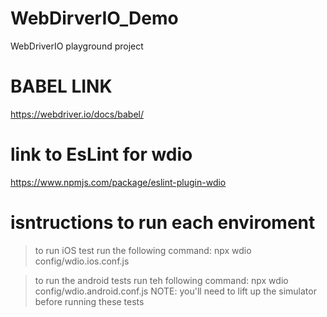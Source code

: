 # WebDirverIO_Demo
WebDriverIO playground project


# BABEL LINK
https://webdriver.io/docs/babel/

# link to EsLint for wdio
https://www.npmjs.com/package/eslint-plugin-wdio

# isntructions to run each enviroment
> to run iOS test run the following command:
    npx wdio config/wdio.ios.conf.js

> to run the android tests run teh following command:
    npx wdio config/wdio.android.conf.js
    NOTE: you'll need to lift up the simulator before running these tests